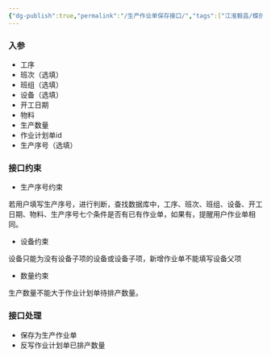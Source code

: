 ```yaml
---
{"dg-publish":true,"permalink":"/生产作业单保存接口/","tags":["江淮毅昌/蝶创I-MES/MES"]}
---
```



### 入参

- 工序
- 班次（选填）
- 班组（选填）
- 设备（选填）
- 开工日期
- 物料
- 生产数量
- 作业计划单id
- 生产序号（选填）

### 接口约束

- 生产序号约束

若用户填写生产序号，进行判断，查找数据库中，工序、班次、班组、设备、开工日期、物料、生产序号七个条件是否有已有作业单，如果有，提醒用户作业单相同。

- 设备约束

设备只能为没有设备子项的设备或设备子项，新增作业单不能填写设备父项

- 数量约束

生产数量不能大于作业计划单待排产数量。

### 接口处理

- 保存为生产作业单
- 反写作业计划单已排产数量
